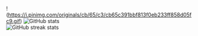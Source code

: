
!(https://i.pinimg.com/originals/cb/65/c3/cb65c391bbf813f0eb233ff858d05fc9.gif)
![GitHub stats](https://github-readme-stats.vercel.app/api?username=pa1n-dev&show_icons=true)  
![GitHub streak stats](https://github-readme-streak-stats.herokuapp.com/?user=pa1n-dev)  
